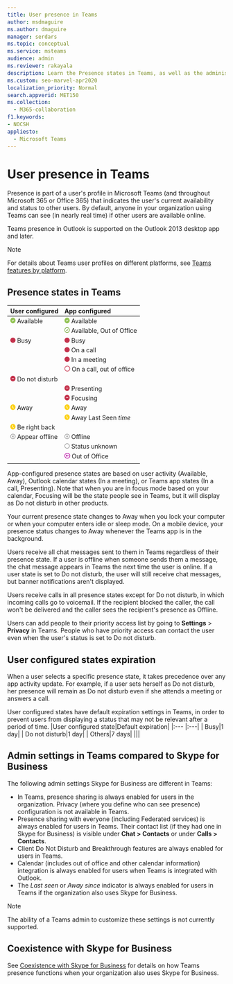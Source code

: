 ```yaml
---
title: User presence in Teams
author: msdmaguire
ms.author: dmaguire
manager: serdars
ms.topic: conceptual
ms.service: msteams
audience: admin
ms.reviewer: rakayala
description: Learn the Presence states in Teams, as well as the administrative settings for the Presence feature.
ms.custom: seo-marvel-apr2020
localization_priority: Normal
search.appverid: MET150
ms.collection: 
  - M365-collaboration
f1.keywords:
- NOCSH
appliesto: 
  - Microsoft Teams
---
```


# User presence in Teams

Presence is part of a user's profile in Microsoft Teams (and throughout Microsoft 365 or Office 365) that indicates the user's current availability and status to other users. By default, anyone in your organization using Teams can see (in nearly real time) if other users are available online.

Teams presence in Outlook is supported on the Outlook 2013 desktop app and later.

 > [!Note]
 > For details about Teams user profiles on different platforms, see [Teams features by platform](https://support.microsoft.com/office/teams-features-by-platform-debe7ff4-7db4-4138-b7d0-fcc276f392d3).

## Presence states in Teams

|User configured|App configured|
|:--- |:---|
| ![Solid green check mark, indicates Presence Available](media/Presence_Available.png) Available|![Solid green check mark, indicates Presence Available](media/Presence_Available.png) Available|
|| ![Open green check mark, indicates available oof](media/Presence_Available_OOF.png) Available, Out of Office |
|  ![Solid red circle, indicates Busy](media/Presence_Busy.png) Busy |  ![Solid red circle, indicates Busy](media/Presence_Busy.png) Busy  |
|| ![Solid red circle, indicates Busy in a call](media/Presence_Busy.png) On a call|
|| ![Solid red circle, indicates Busy in a meeting](media/Presence_Busy.png) In a meeting |
|| ![Open red circle, indicates Busy](media/Presence_Busy_OOF.png) On a call, out of office|
|  ![Red circle with white line, indicates Do Not Disturb](media/Presence_DND.png) Do not disturb ||
|| ![Red circle with white line, indicates Presenting](media/Presence_DND.png) Presenting|
|| ![Red circle with white line, indicates Focusing](media/Presence_DND.png) Focusing|
| ![Yellow clock icon, indicates away](media/Presence_Away.png) Away| ![Yellow clock icon, indicates away](media/Presence_Away.png) Away|
|| ![Yellow clock icon, indicates away](media/Presence_Away.png) Away Last Seen *time*|
|![Yellow clock icon, indicates away, be right back](media/Presence_Away.png) Be right back| |
|![Gray circle with x, indicates Offline](media/Presence_Offline.png) Appear offline | ![Gray circle with x, indicates Offline](media/Presence_Offline.png) Offline| |
|| ![Open gray circle, indicates status unknown](media/Presence_Unknown.png) Status unknown|
|| ![Purple circle with arrow, indicates Out of office](media/Presence_OOF.png) Out of Office|
|||

App-configured presence states are based on user activity (Available, Away), Outlook calendar states (In a meeting), or Teams app states (In a call, Presenting). Note that when you are in focus mode based on your calendar, Focusing will be the state people see in Teams, but it will display as Do not disturb in other products.

Your current presence state changes to Away when you lock your computer or when your computer enters idle or sleep mode. On a mobile device, your presence status changes to Away whenever the Teams app is in the background.

Users receive all chat messages sent to them in Teams regardless of their presence state. If a user is offline when someone sends them a message, the chat message appears in Teams the next time the user is online. If a user state is set to Do not disturb, the user will still receive chat messages, but banner notifications aren't displayed.

Users receive calls in all presence states except for Do not disturb, in which incoming calls go to voicemail. If the recipient blocked the caller, the call won't be delivered and the caller sees the recipient's presence as Offline.

Users can add people to their priority access list by going to **Settings** > **Privacy** in Teams. People who have priority access can contact the user even when the user's status is set to Do not disturb.

## User configured states expiration
When a user selects a specific presence state, it takes precedence over any app activity update. For example, if a user sets herself as Do not disturb, her presence will remain as Do not disturb even if she attends a meeting or answers a call.

User configured states have default expiration settings in Teams, in order to prevent users from displaying a status that may not be relevant after a period of time.
|User configured state|Default expiration|
|:--- |:---|
| Busy|1 day|
| Do not disturb|1 day|
| Others|7 days|
|||

## Admin settings in Teams compared to Skype for Business

The following admin settings Skype for Business are different in Teams:

- In Teams, presence sharing is always enabled for users in the organization. Privacy (where you define who can see presence) configuration is not available in Teams.
- Presence sharing with everyone (including Federated services) is always enabled for users in Teams. Their contact list (if they had one in Skype for Business) is visible under **Chat > Contacts** or under **Calls > Contacts**.
- Client Do Not Disturb and Breakthrough features are always enabled for users in Teams.
- Calendar (includes out of office and other calendar information) integration  is always enabled for users when Teams is integrated with Outlook.
- The *Last seen* or *Away since*  indicator is always enabled for users in Teams if the organization also uses Skype for Business.

> [!NOTE]
> The ability of a Teams admin to customize these settings is not currently supported.

## Coexistence with Skype for Business

See [Coexistence with Skype for Business](coexistence-chat-calls-presence.md) for details on how Teams presence functions when your organization also uses  Skype for Business.

